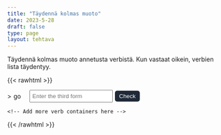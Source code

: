```yaml
---
title: "Täydennä kolmas muoto"
date: 2023-5-28
draft: false
type: page
layout: tehtava
---
```


Täydennä kolmas muoto annetusta verbistä. Kun vastaat oikein, verbien lista täydentyy.

{{< rawhtml >}}
<!DOCTYPE html>
<html>
<head>
  <link rel="stylesheet" type="text/css" href="style.css">
</head>
<body>
     
  <div id="verb-list"></div>

  <div id="exercise">
    <div class="verb-container">
>
      <div class="verb">go</div>
      <input type="text" class="answer" placeholder="Enter the third form">
      <button class="check-btn">Check</button>
    </div>

    <!-- Add more verb containers here -->
  </div>
      
  <script src="script.js"></script>
</body>
</html>

<style>
.verb-container {
  display: flex;
  align-items: center;
  margin-bottom: 10px;
  margin-top: 0.5em;
}

.verb {
  padding: 5px;
  margin-right: 5px;
}

.answer {
  padding: 5px;
  margin-right: 5px;
  margin-left: 0.7em;
}

.check-btn {
  padding: 5px 10px;
  color: white;
  border: none;
  cursor: pointer;
  background-color: #1F2937;
  border-radius: 5px;
}

#dark.check-btn {
  color:black;
}

.check-btn:hover {
  background-color: #45a049;
}

.result {
  margin-top: 10px;
  font-weight: bold;
}

.success {
  color: green;
}

.failure {
  color: red;
}

.p content {
  padding-top: 1.5rem;
}

</style>

<script>
 window.addEventListener('DOMContentLoaded', (event) => {
  const verbs = [
  { baseForm: 'be', secondForm: 'was/were', thirdForms: ['been'] },
  { baseForm: 'have', secondForm: 'had', thirdForms: ['had'] },
  { baseForm: 'do', secondForm: 'did', thirdForms: ['done'] },
  { baseForm: 'say', secondForm: 'said', thirdForms: ['said'] },
  { baseForm: 'go', secondForm: 'went', thirdForms: ['gone'] },
  { baseForm: 'get', secondForm: 'got', thirdForms: ['got', 'gotten'] },
  { baseForm: 'make', secondForm: 'made', thirdForms: ['made'] },
  { baseForm: 'know', secondForm: 'knew', thirdForms: ['known'] },
  { baseForm: 'see', secondForm: 'saw', thirdForms: ['seen'] },
  { baseForm: 'come', secondForm: 'came', thirdForms: ['come'] },
  { baseForm: 'think', secondForm: 'thought', thirdForms: ['thought'] },
  { baseForm: 'take', secondForm: 'took', thirdForms: ['taken'] },
  { baseForm: 'find', secondForm: 'found', thirdForms: ['found'] },
  { baseForm: 'give', secondForm: 'gave', thirdForms: ['given'] },
  { baseForm: 'tell', secondForm: 'told', thirdForms: ['told'] },
  { baseForm: 'feel', secondForm: 'felt', thirdForms: ['felt'] },
  { baseForm: 'become', secondForm: 'became', thirdForms: ['become'] },
  { baseForm: 'leave', secondForm: 'left', thirdForms: ['left'] },
  { baseForm: 'put', secondForm: 'put', thirdForms: ['put'] },
  { baseForm: 'bring', secondForm: 'brought', thirdForms: ['brought'] },
  { baseForm: 'begin', secondForm: 'began', thirdForms: ['begun'] },
  { baseForm: 'keep', secondForm: 'kept', thirdForms: ['kept'] },
  { baseForm: 'hold', secondForm: 'held', thirdForms: ['held'] },
  { baseForm: 'write', secondForm: 'wrote', thirdForms: ['written'] },
  { baseForm: 'stand', secondForm: 'stood', thirdForms: ['stood'] },
  { baseForm: 'hear', secondForm: 'heard', thirdForms: ['heard'] },
  { baseForm: 'let', secondForm: 'let', thirdForms: ['let'] },
  { baseForm: 'mean', secondForm: 'meant', thirdForms: ['meant'] },
  { baseForm: 'set', secondForm: 'set', thirdForms: ['set'] },
  { baseForm: 'meet', secondForm: 'met', thirdForms: ['met'] },
  { baseForm: 'run', secondForm: 'ran', thirdForms: ['run'] },
  { baseForm: 'pay', secondForm: 'paid', thirdForms: ['paid'] },
  { baseForm: 'sit', secondForm: 'sat', thirdForms: ['sat'] },
  { baseForm: 'rise', secondForm: 'rose', thirdForms: ['risen'] },
  { baseForm: 'break', secondForm: 'broke', thirdForms: ['broken'] },
  { baseForm: 'choose', secondForm: 'chose', thirdForms: ['chosen'] },
  { baseForm: 'drive', secondForm: 'drove', thirdForms: ['driven'] },
  { baseForm: 'forget', secondForm: 'forgot', thirdForms: ['forgotten'] },
  { baseForm: 'freeze', secondForm: 'froze', thirdForms: ['frozen'] },
  { baseForm: 'hide', secondForm: 'hid', thirdForms: ['hidden'] },
  { baseForm: 'lose', secondForm: 'lost', thirdForms: ['lost'] },
  { baseForm: 'take', secondForm: 'took', thirdForms: ['taken'] },
  { baseForm: 'wake', secondForm: 'woke', thirdForms: ['woken'] },
  { baseForm: 'wear', secondForm: 'wore', thirdForms: ['worn'] },
  { baseForm: 'blow', secondForm: 'blew', thirdForms: ['blown'] },
  { baseForm: 'choose', secondForm: 'chose', thirdForms: ['chosen'] },
  { baseForm: 'draw', secondForm: 'drew', thirdForms: ['drawn'] },
  { baseForm: 'fly', secondForm: 'flew', thirdForms: ['flown'] },
  { baseForm: 'grow', secondForm: 'grew', thirdForms: ['grown'] },
  { baseForm: 'know', secondForm: 'knew', thirdForms: ['known'] },
  { baseForm: 'throw', secondForm: 'threw', thirdForms: ['thrown'] },
  { baseForm: 'sing', secondForm: 'sang', thirdForms: ['sung'] },
  { baseForm: 'speak', secondForm: 'spoke', thirdForms: ['spoken'] },
  { baseForm: 'swim', secondForm: 'swam', thirdForms: ['swum'] },
  { baseForm: 'wear', secondForm: 'wore', thirdForms: ['worn'] },
  { baseForm: 'win', secondForm: 'won', thirdForms: ['won'] },
  ];

 const exercise = document.getElementById('exercise');
  const verbList = document.getElementById('verb-list');
  let currentIndex = 0;

  renderVerb();

  function renderVerb() {
    exercise.innerHTML = '';

    const verbContainer = document.createElement('div');
    verbContainer.classList.add('verb-container');

    const verb = document.createElement('div');
    verb.classList.add('verb');
    verb.textContent = verbs[currentIndex].baseForm;

    const secondForm = document.createElement('div');
    secondForm.classList.add('second-form');
    secondForm.textContent = `${verbs[currentIndex].secondForm}`;

    const answer = document.createElement('input');
    answer.classList.add('answer');
    answer.placeholder = 'Enter the third form';
    answer.addEventListener('keypress', (event) => {
      if (event.key === 'Enter') {
        checkAnswer(answer);
      }
    });

    const checkButton = document.createElement('button');
    checkButton.classList.add('check-btn');
    checkButton.textContent = 'Check';
    checkButton.addEventListener('click', () => {
      checkAnswer(answer);
    });

    verbContainer.appendChild(verb);
    verbContainer.appendChild(secondForm);
    verbContainer.appendChild(answer);
    verbContainer.appendChild(checkButton);

    exercise.appendChild(verbContainer);

    answer.focus();
  }

  function checkAnswer(answerInput) {
    const userAnswer = answerInput.value.trim().toLowerCase();
    const expectedAnswer = verbs[currentIndex].thirdForms;

    if (expectedAnswer.includes(userAnswer)) {
      const verbListItem = document.createElement('div');
      verbListItem.textContent = `${verbs[currentIndex].baseForm} - ${verbs[currentIndex].secondForm} - ${verbs[currentIndex].thirdForms.join(', ')}`;
      verbList.appendChild(verbListItem);

      currentIndex++;

      if (currentIndex < verbs.length) {
        renderVerb();
      } else {
        showFinalResult();
      }
    } else {
      answerInput.value = '';
      answerInput.placeholder = 'Incorrect. Try again.';
      answerInput.focus();
    }
  }

  function showFinalResult() {
    exercise.innerHTML = '';

    const finalResult = document.createElement('div');
    finalResult.classList.add('result');

    const correctCount = currentIndex;
    const totalCount = verbs.length;

    finalResult.textContent = `You have completed the exercise. Final score: ${correctCount}/${totalCount}`;
    exercise.appendChild(finalResult);
  }
});
  </script>
{{< /rawhtml >}}
